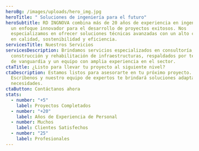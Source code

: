 ```yaml
---
heroBg: /images/uploads/hero_img.jpg
heroTitle: " Soluciones de ingeniería para el futuro"
heroSubtitle: RD INGNOVA combina más de 20 años de experiencia en ingeniería con
  un enfoque innovador para el desarrollo de proyectos exitosos. Nos
  especializamos en ofrecer soluciones técnicas avanzadas con un alto compromiso
  en calidad, sostenibilidad y eficiencia.
servicesTitle: Nuestros Servicios
servicesDescription: Brindamos servicios especializados en consultoría,
  construcción y rehabilitación de infraestructuras, respaldados por tecnología
  de vanguardia y un equipo con amplia experiencia en el sector.
ctaTitle: ¿Listo para llevar tu proyecto al siguiente nivel?
ctaDescription: Estamos listos para asesorarte en tu próximo proyecto.
  Escríbenos y nuestro equipo de expertos te brindará soluciones adaptadas a tus
  necesidades.
ctaButton: Contáctanos ahora
stats:
  - number: "+5"
    label: Proyectos Completados
  - number: "+20"
    label: Años de Experiencia de Personal
  - number: Muchos
    label: Clientes Satisfechos
  - number: "25"
    label: Profesionales
---
```

